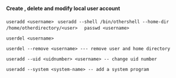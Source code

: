#### Create , delete and modify local user account

`
useradd <username> 
`
`
useradd --shell /bin/othershell --home-dir /home/otherdirectory/<user>  
`
`passwd <username>
`

`
userdel <username>
`

`
userdel --remove <username> --- remove user and home directory
`

`
useradd --uid <uidnumber> <username> -- change uid number
`

`
useradd --system <system-name> -- add a system program 
`

